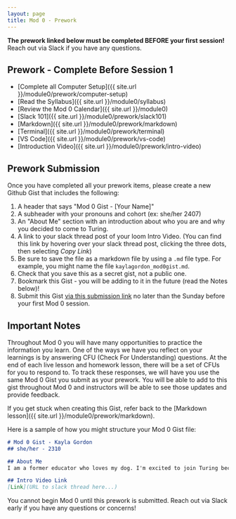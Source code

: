 ```yaml
---
layout: page
title: Mod 0 - Prework
---
```


**The prework linked below must be completed BEFORE your first session!** Reach out via Slack if you have any questions.

## Prework - Complete Before Session 1
* [Complete all Computer Setup]({{ site.url }}/module0/prework/computer-setup) 
* [Read the Syllabus]({{ site.url }}/module0/syllabus) 
* [Review the Mod 0 Calendar]({{ site.url }}/module0)
* [Slack 101]({{ site.url }}/module0/prework/slack101)
* [Markdown]({{ site.url }}/module0/prework/markdown)
* [Terminal]({{ site.url }}/module0/prework/terminal)
* [VS Code]({{ site.url }}/module0/prework/vs-code)
* [Introduction Video]({{ site.url }}/module0/prework/intro-video)

## Prework Submission
Once you have completed all your prework items, please create a new Github Gist that includes the following:
1. A header that says "Mod 0 Gist - [Your Name]"
1. A subheader with your pronouns and cohort (ex: she/her 2407)
1. An "About Me" section with an introduction about who you are and why you decided to come to Turing.
1. A link to your slack thread post of your loom Intro Video. (You can find this link by hovering over your slack thread post, clicking the three dots, then selecting _Copy Link_)
1. Be sure to save the file as a markdown file by using a `.md` file type. For example, you might name the file `kaylagordon_mod0gist.md`.
1. Check that you save this as a secret gist, not a public one.
1. Bookmark this Gist - you will be adding to it in the future (read the Notes below)!
1. Submit this Gist [via this submission link](https://airtable.com/appx3ECzr5kwT3hpi/shrNo9qzMPYCVbp1h) no later than the Sunday before your first Mod 0 session.

## Important Notes
Throughout Mod 0 you will have many opportunities to practice the information you learn. One of the ways we have you reflect on your learnings is by answering CFU (Check For Understanding) questions. At the end of each live lesson and homework lesson, there will be a set of CFUs for you to respond to. To track these responses, we will have you use the same Mod 0 Gist you submit as your prework. You will be able to add to this gist throughout Mod 0 and instructors will be able to see those updates and provide feedback. 

If you get stuck when creating this Gist, refer back to the [Markdown lesson]({{ site.url }}/module0/prework/markdown).

Here is a sample of how you might structure your Mod 0 Gist file:
```markdown
# Mod 0 Gist - Kayla Gordon
## she/her - 2310

## About Me
I am a former educator who loves my dog. I'm excited to join Turing because...

## Intro Video Link
[Link](URL to slack thread here...)
```


You cannot begin Mod 0 until this prework is submitted. Reach out via Slack early if you have any questions or concerns!

<br>
<br>
<br>
<br>
<br>
<br>
<br>
<br>